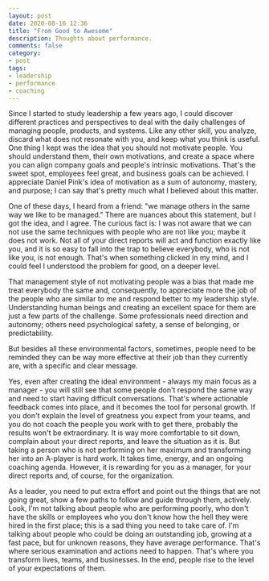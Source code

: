 ```yaml
---
layout: post
date: 2020-08-16 12:36
title: "From Good to Awesome"
description: Thoughts about performance.
comments: false
category: 
- post
tags:
- leadership
- performance
- coaching
---
```


Since I started to study leadership a few years ago, I could discover different practices and perspectives to deal with the daily challenges of managing people, products, and systems. Like any other skill, you analyze, discard what does not resonate with you, and keep what you think is useful. One thing I kept was the idea that you should not motivate people. You should understand them, their own motivations, and create a space where you can align company goals and people's intrinsic motivations. That's the sweet spot, employees feel great, and business goals can be achieved. I appreciate Daniel Pink's idea of motivation as a sum of autonomy, mastery, and purpose; I can say that's pretty much what I believed about this matter.

One of these days, I heard from a friend: "we manage others in the same way we like to be managed." There are nuances about this statement, but I got the idea, and I agree. The curious fact is: I was not aware that we can not use the same techniques with people who are not like you; maybe it does not work. Not all of your direct reports will act and function exactly like you, and it is so easy to fall into the trap to believe everybody, who is not like you, is not enough. That's when something clicked in my mind, and I could feel I understood the problem for good, on a deeper level. 

That management style of not motivating people was a bias that made me treat everybody the same and, consequently, to appreciate more the job of the people who are similar to me and respond better to my leadership style. Understanding human beings and creating an excellent space for them are just a few parts of the challenge. Some professionals need direction and autonomy; others need psychological safety, a sense of belonging, or predictability. 

But besides all these environmental factors, sometimes, people need to be reminded they can be way more effective at their job than they currently are, with a specific and clear message. 

Yes, even after creating the ideal environment - always my main focus as a manager - you will still see that some people don't respond the same way and need to start having difficult conversations. That's where actionable feedback comes into place, and it becomes the tool for personal growth. If you don't explain the level of greatness you expect from your teams, and you do not coach the people you work with to get there, probably the results won't be extraordinary. It is way more comfortable to sit down, complain about your direct reports, and leave the situation as it is. But taking a person who is not performing on her maximum and transforming her into an A-player is hard work. It takes time, energy, and an ongoing coaching agenda. However, it is rewarding for you as a manager, for your direct reports and, of course, for the organization.

As a leader, you need to put extra effort and point out the things that are not going great, show a few paths to follow and guide through them, actively. Look, I'm not talking about people who are performing poorly, who don't have the skills or employees who you don't know how the hell they were hired in the first place; this is a sad thing you need to take care of. I'm talking about people who could be doing an outstanding job, growing at a fast pace, but for unknown reasons, they have average performance. That's where serious examination and actions need to happen. That's where you transform lives, teams, and businesses. In the end, people rise to the level of your expectations of them.